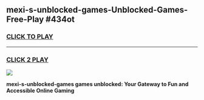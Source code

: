 
## mexi-s-unblocked-games-Unblocked-Games-Free-Play #434ot
<h3>
<a href="https://us.freeplayer.one?title=mexi-s-unblocked-games&ref=9M">CLICK TO PLAY</a></h3>
<hr>

<h3>
<a href="https://us.freeplayer.one?title=mexi-s-unblocked-games&ref=9M">CLICK 2 PLAY</a>
  
</h3>

<a href="https://us.freeplayer.one?title=mexi-s-unblocked-games&ref=9M"><img src="https://clearcache.store/games.png"></a>


**mexi-s-unblocked-games games unblocked: Your Gateway to Fun and Accessible Online Gaming**

